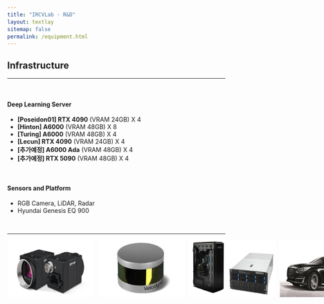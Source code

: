 ```yaml
---
title: "IRCVLab - R&D"
layout: textlay
sitemap: false
permalink: /equipment.html
---
```


## Infrastructure
---
<br>



#### Deep Learning Server
- **[Poseidon01] RTX 4090** (VRAM 24GB) X 4
- **[Hinton] A6000** (VRAM 48GB) X 8
- **[Turing] A6000** (VRAM 48GB) X 4
- **[Lecun] RTX 4090** (VRAM 24GB) X 4
- **[추가예정] A6000 Ada** (VRAM 48GB) X 4
- **[추가예정] RTX 5090** (VRAM 48GB) X 4

<br>

#### Sensors and Platform
- RGB Camera, LiDAR, Radar
- Hyundai Genesis EQ 900


<br>

---

<div style="display: flex; flex-wrap: nowrap; gap: 10px;">
  <img src="/images/equipment/cam.png" style="width: 200px;">
  <img src="/images/equipment/lidar.jpeg" style="width: 200px;">
  <img src="/images/equipment/server.png" style="width: 200px;">
  <img src="/images/equipment/eq900.jpeg" style="width: 200px;">
</div>